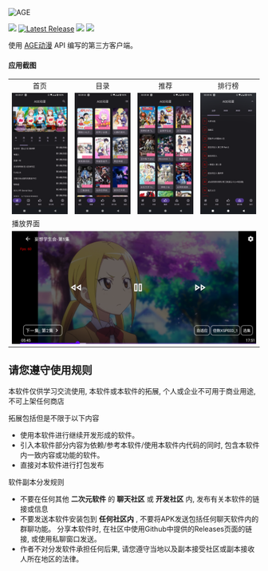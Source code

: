 ![AGE](https://socialify.git.ci/xihan123/AGE/image?description=1&forks=1&issues=1&language=1&logo=https%3A%2F%2Ft3.picb.cc%2F2023%2F06%2F06%2FI05QQe.png&name=1&owner=1&pulls=1&stargazers=1&theme=Light)

![](https://img.shields.io/badge/Android-7.0%20or%20above-brightgreen.svg)
[![Latest Release](https://img.shields.io/github/release/xihan123/AGE.svg)](../../releases)
[![](https://data.jsdelivr.com/v1/package/gh/xihan123/AGE/badge?style=rounded)](https://www.jsdelivr.com/package/gh/xihan123/AGE)
![](https://img.shields.io/github/downloads/xihan123/AGE/total)


使用 [AGE动漫](https://www.agemys.com/) API 编写的第三方客户端。

#### 应用截图
<table>
<tr>
    <td align=center>首页</td>
    <td align=center>目录</td>
    <td align=center>推荐</td>
    <td align=center>排行榜</td>
  </tr>
  <tr>
    <td><img src="Screenshots/0.png" width=270 ></td>
    <td><img src="Screenshots/1.png" width=270 ></td>
    <td><img src="Screenshots/2.png" width=270 ></td>
    <td><img src="Screenshots/3.png" width=270 ></td>
  </tr>

 <tr>
    <td colspan=4>播放界面</td>
  </tr>
  <tr>
    <td colspan=4><img src="Screenshots/5.png" ></td>
  </tr>




</table>

## 请您遵守使用规则

本软件仅供学习交流使用, 本软件或本软件的拓展, 个人或企业不可用于商业用途, 不可上架任何商店

拓展包括但是不限于以下内容

- 使用本软件进行继续开发形成的软件。
- 引入本软件部分内容为依赖/参考本软件/使用本软件内代码的同时, 包含本软件内一致内容或功能的软件。
- 直接对本软件进行打包发布

软件副本分发规则

- 不要在任何其他 **二次元软件** 的 **聊天社区** 或 **开发社区** 内, 发布有关本软件的链接或信息
- 不要发送本软件安装包到 **任何社区内** , 不要将APK发送包括任何聊天软件内的群聊功能。 分享本软件时, 在社区中使用Github中提供的Releases页面的链接, 或使用私聊窗口发送。
- 作者不对分发软件承担任何后果, 请您遵守当地以及副本接受社区或副本接收人所在地区的法律。